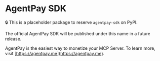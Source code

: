 # AgentPay SDK

🔒 This is a placeholder package to reserve `agentpay-sdk` on PyPI.

The official AgentPay SDK will be published under this name in a future release.

AgentPay is the easiest way to monetize your MCP Server. To learn more, visit [https://agentpay.me](https://agentpay.me).